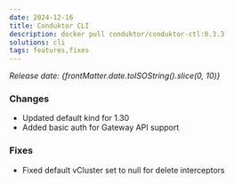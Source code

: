 ```yaml
---
date: 2024-12-16
title: Conduktor CLI
description: docker pull conduktor/conduktor-ctl:0.3.3
solutions: cli
tags: features,fixes
---
```


*Release date: {frontMatter.date.toISOString().slice(0, 10)}*

### Changes
- Updated default kind for 1.30
- Added basic auth for Gateway API support

### Fixes
- Fixed default vCluster set to null for delete interceptors

